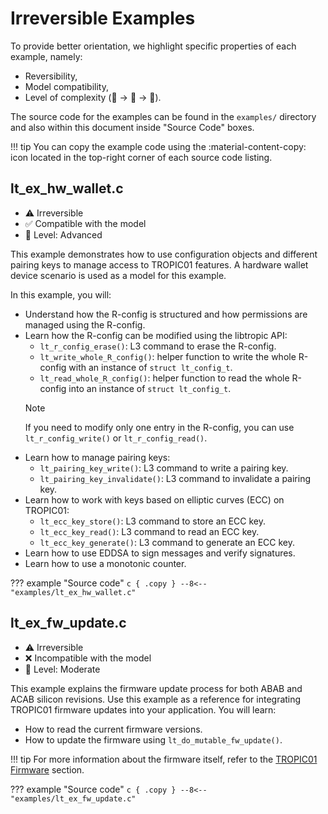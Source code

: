 # Irreversible Examples

To provide better orientation, we highlight specific properties of each example, namely:

- Reversibility,
- Model compatibility,
- Level of complexity (🐣 -> 🐤 -> 🐓).

The source code for the examples can be found in the `examples/` directory and also within this document inside "Source Code" boxes.

!!! tip
    You can copy the example code using the :material-content-copy: icon located in the top-right corner of each source code listing.

## lt_ex_hw_wallet.c
- ⚠️ Irreversible
- ✅ Compatible with the model
- 🐓 Level: Advanced

This example demonstrates how to use configuration objects and different pairing keys to manage access to TROPIC01 features. A hardware wallet device scenario is used as a model for this example.

In this example, you will:

- Understand how the R-config is structured and how permissions are managed using the R-config.
- Learn how the R-config can be modified using the libtropic API:
    - `lt_r_config_erase()`: L3 command to erase the R-config.
    - `lt_write_whole_R_config()`: helper function to write the whole R-config with an instance of `struct lt_config_t`.
    - `lt_read_whole_R_config()`: helper function to read the whole R-config into an instance of `struct lt_config_t`.
    > [!NOTE]
    > If you need to modify only one entry in the R-config, you can use `lt_r_config_write()` or `lt_r_config_read()`.
- Learn how to manage pairing keys:
    - `lt_pairing_key_write()`: L3 command to write a pairing key.
    - `lt_pairing_key_invalidate()`: L3 command to invalidate a pairing key.
- Learn how to work with keys based on elliptic curves (ECC) on TROPIC01:
    - `lt_ecc_key_store()`: L3 command to store an ECC key.
    - `lt_ecc_key_read()`: L3 command to read an ECC key.
    - `lt_ecc_key_generate()`: L3 command to generate an ECC key.
- Learn how to use EDDSA to sign messages and verify signatures.
- Learn how to use a monotonic counter.

??? example "Source code"
    ```c { .copy }
    --8<-- "examples/lt_ex_hw_wallet.c"
    ```

## lt_ex_fw_update.c
- ⚠️ Irreversible
- ❌ Incompatible with the model
- 🐤 Level: Moderate

This example explains the firmware update process for both ABAB and ACAB silicon revisions. Use this example as a reference for integrating TROPIC01 firmware updates into your application. You will learn:

- How to read the current firmware versions.
- How to update the firmware using `lt_do_mutable_fw_update()`.

!!! tip
    For more information about the firmware itself, refer to the [TROPIC01 Firmware](../tropic01_fw.md) section.

??? example "Source code"
    ```c { .copy }
    --8<-- "examples/lt_ex_fw_update.c"
    ```
